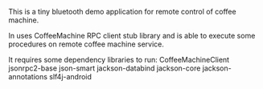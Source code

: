 This is a tiny bluetooth demo application for remote control of coffee machine.

In uses CoffeeMachine RPC client stub library and is able to execute some procedures on remote coffee machine service.

It requires some dependency libraries to run:
	CoffeeMachineClient
	jsonrpc2-base
	json-smart
	jackson-databind
	jackson-core
	jackson-annotations
	slf4j-android